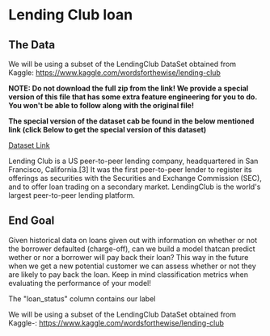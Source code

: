 # Lending Club loan


## The Data

We will be using a subset of the LendingClub DataSet obtained from Kaggle: https://www.kaggle.com/wordsforthewise/lending-club

**NOTE: Do not download the full zip from the link! We provide a special version of this file that has some extra feature engineering for you to do. You won't be able to follow along with the original file!**

**The special version of the dataset cab be found in the below mentioned link (click Below to get the special version of this dataset)**

[Dataset Link](https://drive.google.com/open?id=1Ojz34HYstLagNUPLjgZDhAdvjCdZ5Dxn)


Lending Club is a US peer-to-peer lending company, headquartered in San Francisco, California.[3] It was the first peer-to-peer lender to register its offerings as securities with the Securities and Exchange Commission (SEC), and to offer loan trading on a secondary market. LendingClub is the world's largest peer-to-peer lending platform.

## End Goal

Given historical data on loans given out with information on whether or not the borrower defaulted (charge-off), can we build a model thatcan predict wether or nor a borrower will pay back their loan? This way in the future when we get a new potential customer we can assess whether or not they are likely to pay back the loan. Keep in mind classification metrics when evaluating the performance of your model!

The "loan_status" column contains our label

We will be using a subset of the LendingClub DataSet obtained from Kaggle-: https://www.kaggle.com/wordsforthewise/lending-club
